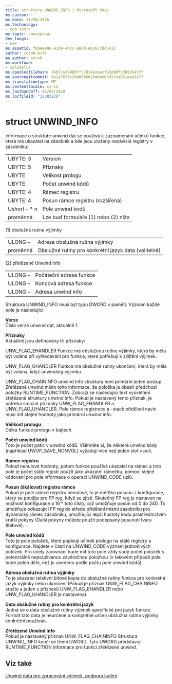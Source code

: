```yaml
---
title: struktura UNWIND_INFO | Microsoft Docs
ms.custom: ''
ms.date: 11/04/2016
ms.technology:
- cpp-tools
ms.topic: conceptual
dev_langs:
- C++
ms.assetid: f0aee906-a1b9-44cc-a8ad-463637bd5411
author: corob-msft
ms.author: corob
ms.workload:
- cplusplus
ms.openlocfilehash: 14b17a79905ffc7814e2aecf92e90f3db526453f
ms.sourcegitcommit: be2a7679c2bd80968204dee03d13ca961eaa31ff
ms.translationtype: MT
ms.contentlocale: cs-CZ
ms.lasthandoff: 05/03/2018
ms.locfileid: "32383238"
---
```

# <a name="struct-unwindinfo"></a>struct UNWIND_INFO
Informace o struktuře unwind dat se používá k zaznamenání účinků funkce, která má ukazatel na zásobník a kde jsou uloženy nezávislé registry v zásobníku:  
  
|||  
|-|-|  
|UBYTE: 3|Version|  
|UBYTE: 5|Příznaky|  
|UBYTE|Velikost prologu|  
|UBYTE|Počet unwind kódů|  
|UBYTE: 4|Rámec registru|  
|UBYTE: 4|Posun rámce registru (rozšířená)|  
|Ushort – * n|Pole unwind kódů|  
|proměnná|Lze buď formuláře (1) nebo (2) níže|  
  
 (1) obslužná rutina výjimky  
  
|||  
|-|-|  
|ULONG –|Adresa obslužná rutina výjimky|  
|proměnná|Obslužné rutiny pro konkrétní jazyk data (volitelné)|  
  
 (2) zřetězené Unwind Info  
  
|||  
|-|-|  
|ULONG –|Počáteční adresa funkce|  
|ULONG –|Koncová adresa funkce|  
|ULONG –|Adresa unwind info|  
  
 Struktura UNWIND_INFO musí být typu DWORD v paměti. Význam každé pole je následující:  
  
 **Verze**  
 Číslo verze unwind dat, aktuálně 1.  
  
 **Příznaky**  
 Aktuálně jsou definovány tři příznaky:  
  
 UNW_FLAG_EHANDLER Funkce má obslužnou rutinu výjimky, která by měla být volána při vyhledávání pro funkce, které potřebují k zjištění výjimek.  
  
 UNW_FLAG_UHANDLER Funkce má obslužné rutiny ukončení, která by měla být volána, když unwinding výjimku.  
  
 UNW_FLAG_CHAININFO unwind info struktura není primární jeden postup. Zřetězené unwind místo toho informace, že položka je obsah předchozí položky RUNTIME_FUNCTION. Zobrazí se následující text vysvětlení zřetězené struktury unwind info. Pokud je nastavený tento příznak, je potřeba smazat příznaky UNW_FLAG_EHANDLER a UNW_FLAG_UHANDLER. Pole rámce registrace a -stack přidělení navíc musí mít stejné hodnoty jako primární unwind info.  
  
 **Velikost prologu**  
 Délka funkce prologu v bajtech.  
  
 **Počet unwind kódů**  
 Toto je počet patic v unwind kódů. Všimněte si, že některé unwind kódy (například UWOP_SAVE_NONVOL) vyžadují více než jeden slot v poli.  
  
 **Rámec registru**  
 Pokud nenulové hodnoty, potom funkce používá ukazatel na rámec a toto pole je počet stálý registr použít jako ukazatel rámečku, pomocí stejné kódování pro pole informace o operaci UNWIND_CODE uzlů.  
  
 **Posun (škálovat) registru rámce**  
 Pokud je pole rámce registru nenulové, to je měřítko posunu z konfigurace, který se použije pro FP reg, když se zjistí. Skutečný FP reg je nastaven na možnost konfigurace a 16 * toto číslo, což umožňuje posun od 0 do 240. To umožňuje odkazující FP reg do středu přidělení místní zásobníku pro dynamický rámec zásobníku, umožňující lepší hustoty kódu prostřednictvím kratší pokyny (Další pokyny můžete použít podepsaný posunutí tvaru 8bitové).  
  
 **Pole unwind kódů**  
 Toto je pole položek, které popisují účinek prologu na stálé registry a konfigurace. Najdete v části na UNWIND_CODE význam jednotlivých položek. Pro účely zarovnání bude mít toto pole vždy sudý počet položek s potenciálně nepoužívanou závěrečnou položkou (v takovém případě pole bude jeden déle, než je uvedeno podle počtu pole unwind kódů).  
  
 **Adresa obslužná rutina výjimky**  
 To je ukazatel relativní bitové kopie do obslužné rutiny funkce pro konkrétní jazyk výjimky nebo ukončení (Pokud je příznak UNW_FLAG_CHAININFO zrušte a jeden z příznaků UNW_FLAG_EHANDLER nebo UNW_FLAG_UHANDLER je nastavena).  
  
 **Data obslužné rutiny pro konkrétní jazyk**  
 Jedná se o data obslužné rutiny výjimek specifické pro jazyk funkce. Formát tato data je neurčené a kompletně určen obslužná rutina výjimky konkrétní používán.  
  
 **Zřetězené Unwind Info**  
 Pokud je nastavený příznak UNW_FLAG_CHAININFO Struktura UNWIND_INFO končí se třemi UWORD.  Tyto UWORD představují RUNTIME_FUNCTION informace pro funkci zřetězené unwind.  
  
## <a name="see-also"></a>Viz také  
 [Unwind data pro zpracování výjimek, podpora ladění](../build/unwind-data-for-exception-handling-debugger-support.md)